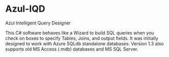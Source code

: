 # Azul-IQD
 Azul Intelligent Query Designer

This C# software behaves like a Wizard to build SQL queries when you check on boxes to specify Tables, Joins, and output fields. It was initially designed to work with Azure SQLdb standalone databases. Version 1.3 also supports old MS Access (.mdb) databases and MS SQL Server.
